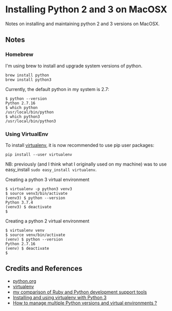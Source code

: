 # Installing Python 2 and 3 on MacOSX

Notes on installing and maintaining python 2 and 3 versions on MacOSX.

## Notes

### Homebrew

I'm using brew to install and upgrade system versions of python.

```
brew install python
brew install python3
```

Currently, the default python in my system is 2.7:

```
$ python --version
Python 2.7.16
$ which python
/usr/local/bin/python
$ which python3
/usr/local/bin/python3
```

### Using VirtualEnv

To install [virtualenv](https://virtualenv.readthedocs.org/en/latest/), it is now recommended to use pip user packages:

```
pip install --user virtualenv
```

NB: previously (and I think what I originally used on my machine) was to use easy_install `sudo easy_install virtualenv`.

Creating a python 3 virtual environment

```
$ virtualenv -p python3 venv3
$ source venv3/bin/activate
(venv3) $ python --version
Python 3.7.4
(venv3) $ deactivate
$
```

Creating a python 2 virtual environment

```
$ virtualenv venv
$ source venv/bin/activate
(venv) $ python --version
Python 2.7.16
(venv) $ deactivate
$
```

## Credits and References

* [python.org](https://www.python.org/)
* [virtualenv](https://virtualenv.readthedocs.org/en/latest/)
* [my comparison of Ruby and Python development support tools](https://blog.tardate.com/2012/10/the-full-monty-from-ruby-to-python.html)
* [Installing and using virtualenv with Python 3](https://help.dreamhost.com/hc/en-us/articles/115000695551-Installing-and-using-virtualenv-with-Python-3)
* [How to manage multiple Python versions and virtual environments ?](https://www.freecodecamp.org/news/manage-multiple-python-versions-and-virtual-environments-venv-pyenv-pyvenv-a29fb00c296f/)
